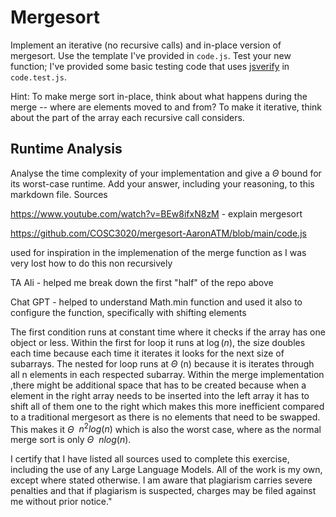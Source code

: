 # Mergesort

Implement an iterative (no recursive calls) and in-place version of mergesort.
Use the template I've provided in `code.js`. Test your new function; I've
provided some basic testing code that uses
[jsverify](https://jsverify.github.io/) in `code.test.js`.

Hint: To make merge sort in-place, think about what happens during the merge --
where are elements moved to and from? To make it iterative, think about the
part of the array each recursive call considers.

## Runtime Analysis

Analyse the time complexity of your implementation and give a $\Theta$ bound for
its worst-case runtime. Add your answer, including your reasoning, to this
markdown file.
Sources 

https://www.youtube.com/watch?v=BEw8ifxN8zM - explain mergesort 

https://github.com/COSC3020/mergesort-AaronATM/blob/main/code.js

used for inspiration in the implemenation of the merge function as I was very lost how to do this non recursively

TA Ali - helped me break down the first "half" of the repo above

Chat GPT - helped to understand Math.min function and used it also to configure the function, specifically with shifting elements


The first condition runs at constant time where it checks if the array has one object or less. Within the first for loop it runs at $\log(n)$, the size doubles each time because each time it iterates it looks for the next size of subarrays. The nested for loop runs at $\Theta$ (n) because it is iterates through all n elements in each respected subarray. Within the merge implementation ,there might be additional space that has to be created because when a element in the right array needs to be inserted into the left array it has to shift all of them one to the right which makes this more inefficient compared to a traditional mergesort as there is no elements that need to be swapped. This makes it $\Theta$ $\ n^2 log(n)$ which is also the worst case, where as the normal merge sort is only  $\Theta$ $\ nlog(n)$. 





I certify that I have listed all sources used to complete this exercise, including the use of any Large Language Models. All of the work is my own, except where stated otherwise. I am aware that plagiarism carries severe penalties and that if plagiarism is suspected, charges may be filed against me without prior notice."
